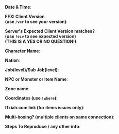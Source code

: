 <!-- 
DO NOT REMOVE OR CHANGE THE PRE-FORMATTED TEXT TO PUT THE `@` SYMBOL IN THE TEMPLATE AS THIS WILL TRIGGER UNWANTED NOTIFICATIONS!!! IF YOU STUPIDLY IGNORE THIS WARNING I WILL CLOSE YOUR ISSUE!!11eleventytwo!

Place your answers on the blank lines following the `question:`

Issues will also be closed without being looked into if 
the following information is missing (unless its not applicable)!!!
-->

**Date & Time**: 



**FFXI Client Version  
(use `/ver` to see your version)**: 



**Server's Expected Client Version matches?  
(use `!ecv` to see expected version)  
(THIS IS A YES OR NO QUESTION!)**: 



**Character Name**: 



**Nation**: 



**Job(level)/Sub Job(level)**: 



**NPC or Monster or item Name**: 



**Zone name**: 



**Coordinates (use `!where`)**: 



**ffxiah.com link (for items issues only)**: 



**Multi-boxing? (multiple clients on same connection)**: 



**Steps To Reproduce / any other info**: 




